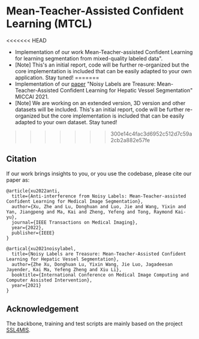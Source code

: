 # Mean-Teacher-Assisted Confident Learning (MTCL)
<<<<<<< HEAD
- Implementation of our work Mean-Teacher-assisted Confident Learning for learning segmentation from mixed-quality labeled data".    
- [Note] This's an initial report, code will be further re-organized but the core implementation is included that can be easily adapted to your own application. Stay tuned!
=======
- Implementation of our [paper](https://link.springer.com/chapter/10.1007/978-3-030-87193-2_1) "Noisy Labels are Treasure: Mean-Teacher-Assisted Confident Learning for Hepatic Vessel Segmentation" MICCAI 2021.    
- [Note] We are working on an extended version, 3D version and other datasets will be included. This's an initial report, code will be further re-organized but the core implementation is included that can be easily adapted to your own dataset. Stay tuned!
>>>>>>> 300e14c4fac3d6952c512d7c59a2cb2a882e57fe


## Citation
If our work brings insights to you, or you use the codebase, please cite our paper as:
```
@article{xu2022anti,
  title={Anti-interference from Noisy Labels: Mean-Teacher-assisted Confident Learning for Medical Image Segmentation},
  author={Xu, Zhe and Lu, Donghuan and Luo, Jie and Wang, Yixin and Yan, Jiangpeng and Ma, Kai and Zheng, Yefeng and Tong, Raymond Kai-yu},
  journal={IEEE Transactions on Medical Imaging},
  year={2022},
  publisher={IEEE}
}

@artical{xu2021noisylabel,
  title={Noisy Labels are Treasure: Mean-Teacher-Assisted Confident Learning for Hepatic Vessel Segmentation},
  author={Zhe Xu, Donghuan Lu, Yixin Wang, Jie Luo, Jagadeesan Jayender, Kai Ma, Yefeng Zheng and Xiu Li},
  booktitle={International Conference on Medical Image Computing and Computer Assisted Intervention},
  year={2021}
}
```

## Acknowledgement
The backbone, training and test scripts are mainly based on the project [SSL4MIS](https://github.com/HiLab-git/SSL4MIS).    
